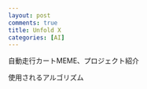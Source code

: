 ```yaml
---
layout: post
comments: true
title: Unfold X
categories: [AI]
---
```


自動走行カートMEME、プロジェクト紹介

使用されるアルゴリズム
